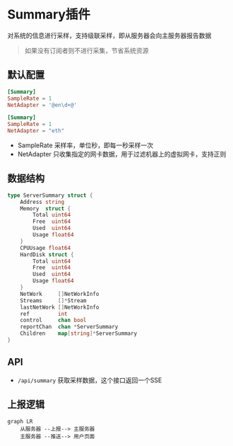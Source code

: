 # Summary插件

对系统的信息进行采样，支持级联采样，即从服务器会向主服务器报告数据

> 如果没有订阅者则不进行采集，节省系统资源

## 默认配置

```toml
[Summary]
SampleRate = 1
NetAdapter = '@en\d+@'
```

```toml
[Summary]
SampleRate = 1
NetAdapter = "eth"
```

- SampleRate 采样率，单位秒，即每一秒采样一次
- NetAdapter 只收集指定的网卡数据，用于过滤机器上的虚拟网卡，支持正则

## 数据结构

```go
type ServerSummary struct {
	Address string
	Memory  struct {
		Total uint64
		Free  uint64
		Used  uint64
		Usage float64
	}
	CPUUsage float64
	HardDisk struct {
		Total uint64
		Free  uint64
		Used  uint64
		Usage float64
	}
	NetWork     []NetWorkInfo
	Streams     []*Stream
	lastNetWork []NetWorkInfo
	ref         int
	control     chan bool
	reportChan  chan *ServerSummary
	Children    map[string]*ServerSummary
}
```


## API

- `/api/summary` 获取采样数据，这个接口返回一个SSE

## 上报逻辑

```mermaid
graph LR
    从服务器 --上报--> 主服务器
    主服务器 --推送--> 用户页面
```